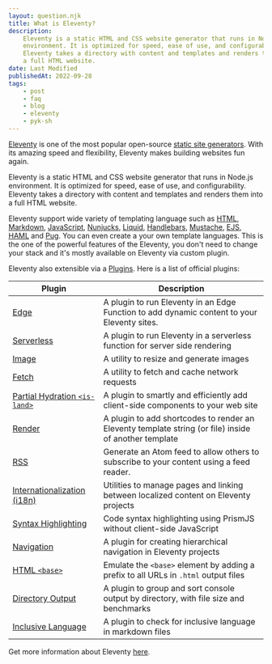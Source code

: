 ```yaml
---
layout: question.njk
title: What is Eleventy?
description:
    Eleventy is a static HTML and CSS website generator that runs in Node.js
    environment. It is optimized for speed, ease of use, and configurability.
    Eleventy takes a directory with content and templates and renders them into
    a full HTML website.
date: Last Modified
publishedAt: 2022-09-28
tags:
    - post
    - faq
    - blog
    - eleventy
    - pyk-sh
---
```


[Eleventy][1] is one of the most popular open-source [static site
generators][2]. With its amazing speed and flexibility, Eleventy makes building
websites fun again.

Eleventy is a static HTML and CSS website generator that runs in Node.js
environment. It is optimized for speed, ease of use, and configurability.
Eleventy takes a directory with content and templates and renders them into a
full HTML website.

Eleventy support wide variety of templating language such as [HTML][3],
[Markdown][4], [JavaScript][5], [Nunjucks][6], [Liquid][7], [Handlebars][8],
[Mustache][9], [EJS][10], [HAML][11] and [Pug][12]. You can even create a your
own template languages. This is the one of the powerful features of the
Eleventy, you don't need to change your stack and it's mostly available on
Eleventy via custom plugin.

Eleventy also extensible via a [Plugins][13]. Here is a list of official
plugins:

| Plugin                              | Description                                                                                           |
| ----------------------------------- | ----------------------------------------------------------------------------------------------------- |
| [Edge][14]                          | A plugin to run Eleventy in an Edge Function to add dynamic content to your Eleventy sites.           |
| [Serverless][15]                    | A plugin to run Eleventy in a serverless function for server side rendering                           |
| [Image][16]                         | A utility to resize and generate images                                                               |
| [Fetch][17]                         | A utility to fetch and cache network requests                                                         |
| [Partial Hydration `<is-land>`][18] | A plugin to smartly and efficiently add client-side components to your web site                       |
| [Render][19]                        | A plugin to add shortcodes to render an Eleventy template string (or file) inside of another template |
| [RSS][20]                           | Generate an Atom feed to allow others to subscribe to your content using a feed reader.               |
| [Internationalization (i18n)][21]   | Utilities to manage pages and linking between localized content on Eleventy projects                  |
| [Syntax Highlighting][22]           | Code syntax highlighting using PrismJS without client-side JavaScript                                 |
| [Navigation][23]                    | A plugin for creating hierarchical navigation in Eleventy projects                                    |
| [HTML `<base>`][24]                 | Emulate the `<base>` element by adding a prefix to all URLs in `.html` output files                   |
| [Directory Output][25]              | A plugin to group and sort console output by directory, with file size and benchmarks                 |
| [Inclusive Language][26]            | A plugin to check for inclusive language in markdown files                                            |

Get more information about Eleventy [here][1].

[1]: https://www.11ty.dev/
[2]: /questions/what-is-static-site-generator/
[3]: https://www.11ty.dev/docs/languages/html/
[4]: https://www.11ty.dev/docs/languages/markdown/
[5]: https://www.11ty.dev/docs/languages/javascript/
[6]: https://www.11ty.dev/docs/languages/nunjucks/
[7]: https://www.11ty.dev/docs/languages/liquid/
[8]: https://www.11ty.dev/docs/languages/handlebars/
[9]: https://www.11ty.dev/docs/languages/mustache/
[10]: https://www.11ty.dev/docs/languages/ejs/
[11]: https://www.11ty.dev/docs/languages/haml/
[12]: https://www.11ty.dev/docs/languages/pug/
[13]: https://www.11ty.dev/docs/plugins/
[14]: https://www.11ty.dev/docs/plugins/edge/
[15]: https://www.11ty.dev/docs/plugins/serverless/
[16]: https://www.11ty.dev/docs/plugins/image/
[17]: https://www.11ty.dev/docs/plugins/fetch/
[18]: https://www.11ty.dev/docs/plugins/partial-hydration/
[19]: https://www.11ty.dev/docs/plugins/render/
[20]: https://www.11ty.dev/docs/plugins/rss/
[21]: https://www.11ty.dev/docs/plugins/i18n/
[22]: https://www.11ty.dev/docs/plugins/syntaxhighlight/
[23]: https://www.11ty.dev/docs/plugins/navigation/
[24]: https://www.11ty.dev/docs/plugins/html-base/
[25]: https://www.11ty.dev/docs/plugins/directory-output/
[26]: https://www.11ty.dev/docs/plugins/inclusive-language/
